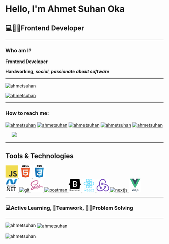 <h1>Hello, I'm Ahmet Suhan Oka</h1>
<h2>💻👨‍💻Frontend Developer</h2>
<hr>

<h3>Who am I?</h3>
<p><strong>Frontend Developer</strong></p>
<p><b>Hardworking</b>, <b><em>social</em></b>, <em><b>passionate about software</b></em></p>
<hr>
<p align="left"> <img src="https://komarev.com/ghpvc/?username=ahmetsuhanh&label=Profile%20views&color=0e75b6&style=flat" alt="ahmetsuhan" /> </p>

<p align="left"> <a href="https://github.com/ryo-ma/github-profile-trophy"><img src="https://github-profile-trophy.vercel.app/?username=ahmetsuhan" alt="ahmetsuhan" /></a> </p>
<hr>
<h3>How to reach me:</h3>

<p align="left">
  <a href="https://www.linkedin.com/in/ahmet-suhan-oka/" target="blank"
    ><img
      align="center"
      src="https://raw.githubusercontent.com/rahuldkjain/github-profile-readme-generator/master/src/images/icons/Social/linked-in-alt.svg"
      alt="ahmetsuhan"
      height="30"
      width="30"
  /></a>
  <a href="https://ahmetsuhanoka.medium.com" target="blank"
    ><img
      align="center"
      src="https://raw.githubusercontent.com/rahuldkjain/github-profile-readme-generator/master/src/images/icons/Social/medium.svg"
      alt="ahmetsuhan"
      height="30"
      width="40"
  /></a>
  <a href="https://twitter.com/OkaAhmet" target="blank"
    ><img
      align="center"
      src="https://raw.githubusercontent.com/rahuldkjain/github-profile-readme-generator/master/src/images/icons/Social/twitter.svg"
      alt="ahmetsuhan"
      height="30"
      width="30"
  /></a>
  <a href="https://www.instagram.com/ahmetsuhanoka/" target="blank"
    ><img
      align="center"
      src="https://raw.githubusercontent.com/rahuldkjain/github-profile-readme-generator/master/src/images/icons/Social/instagram.svg"
      alt="ahmetsuhan"
      height="30"
      width="30"
  /></a>
  <a href="https://www.hackerrank.com/ahmetsuhanoka0" target="blank"
    ><img
      align="center"
      src="https://cdn3.iconfinder.com/data/icons/logos-and-brands-adobe/512/160_Hackerrank-512.png"
      alt="ahmetsuhan"
      height="30"
      width="30"
  /></a>
</p>
</a>&nbsp;&nbsp;&nbsp;&nbsp;
<a href="mailto:ahmetsuhanoka0@gmail.com"><img src="https://img.shields.io/badge/gmail-%23D14836.svg?&style=for-the-badge&logo=gmail&logoColor=white" /></a>&nbsp;&nbsp;&nbsp;&nbsp;
<hr>

<h2>Tools & Technologies</h2>
<p>
   <a href="https://developer.mozilla.org/en-US/docs/Web/JavaScript"
    target="_blank"
  >
    <img
      src="https://raw.githubusercontent.com/devicons/devicon/master/icons/javascript/javascript-original.svg"
      alt="javascript"
      width="40"
      height="40"
    />
  </a>
   <a href="https://www.w3.org/html/" target="_blank">
    <img
      src="https://raw.githubusercontent.com/devicons/devicon/master/icons/html5/html5-original-wordmark.svg"
      alt="html5"
      width="40"
      height="40"
    />
  </a>
   <a href="https://www.w3schools.com/css/" target="_blank">
    <img
      src="https://raw.githubusercontent.com/devicons/devicon/master/icons/css3/css3-original-wordmark.svg"
      alt="css3"
      width="40"
      height="40"
    />
  </a>
   <br>
   <a href="https://dotnet.microsoft.com/" target="_blank">
    <img
      src="https://raw.githubusercontent.com/devicons/devicon/master/icons/dot-net/dot-net-original-wordmark.svg"
      alt="dotnet"
      width="40"
      height="40"
    />
  </a>
   <a href="https://git-scm.com/" target="_blank">
    <img
      src="https://www.vectorlogo.zone/logos/git-scm/git-scm-icon.svg"
      alt="git"
      width="40"
      height="40"
    />
  </a>
  <a href="https://sass-lang.com" target="_blank">
    <img
      src="https://raw.githubusercontent.com/devicons/devicon/master/icons/sass/sass-original.svg"
      alt="sass"
      width="40"
      height="40"
    />
  </a>
   <a href="https://postman.com" target="_blank">
    <img
      src="https://www.vectorlogo.zone/logos/getpostman/getpostman-icon.svg"
      alt="postman"
      width="40"
      height="40"
    />
  </a>
   <a href="https://getbootstrap.com" target="_blank">
    <img
      src="https://raw.githubusercontent.com/devicons/devicon/master/icons/bootstrap/bootstrap-plain-wordmark.svg"
      alt="bootstrap"
      width="40"
      height="40"
    />
  </a>
   <a href="https://reactjs.org/" target="_blank">
    <img
      src="https://raw.githubusercontent.com/devicons/devicon/master/icons/react/react-original-wordmark.svg"
      alt="react"
      width="40"
      height="40"
    />
  </a>
  <a href="https://redux.js.org" target="_blank">
    <img
      src="https://raw.githubusercontent.com/devicons/devicon/master/icons/redux/redux-original.svg"
      alt="redux"
      width="40"
      height="40"
    />
  </a>
  
   <a href="https://nextjs.org/" target="_blank">
    <img
      src="https://cdn.worldvectorlogo.com/logos/nextjs-2.svg"
      alt="nextjs"
      width="40"
      height="40"
    />
  </a>
  
  <a href="https://vuejs.org/" target="_blank">
    <img
      src="https://raw.githubusercontent.com/devicons/devicon/master/icons/vuejs/vuejs-original-wordmark.svg"
      alt="vuejs"
      width="40"
      height="40"
    />
  </a>
</p> 

<hr>

<h3>💻Active Learning, 🤝Teamwork, 👨‍💻Problem Solving</h3> 
<hr>


<p><img align="left" src="https://github-readme-stats.vercel.app/api/top-langs?username=ahmetsuhan&show_icons=true&locale=en&layout=compact" alt="ahmetsuhan" /></p>

<p>&nbsp;<img align="center" src="https://github-readme-stats.vercel.app/api?username=ahmetsuhan&show_icons=true&locale=en" alt="ahmetsuhan" /></p>

<p><img align="center" src="https://github-readme-streak-stats.herokuapp.com/?user=ahmetsuhan&" alt="ahmetsuhan" /></p>

